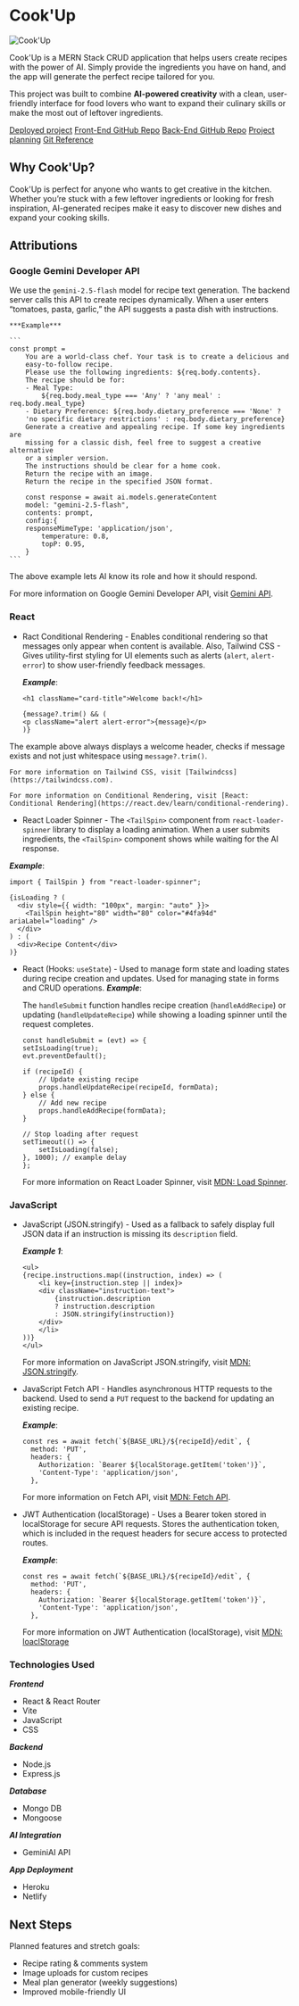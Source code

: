 # Cook'Up
![Cook'Up](https://i.imgur.com/R1wX28G.png)

Cook'Up is a MERN Stack CRUD application that helps users create recipes with the power of AI. Simply provide the ingredients you have on hand, and the app will generate the perfect recipe tailored for you.

This project was built to combine **AI-powered creativity** with a clean, user-friendly interface for food lovers who want to expand their culinary skills or make the most out of leftover ingredients.

[Deployed project](https://cookupga.netlify.app/) [Front-End GitHub Repo](https://github.com/Mkac0/cook-up-front-end) [Back-End GitHub Repo](https://github.com/Mkac0/cook-up-back-end) [Project planning](https://trello.com/b/vD8xdvUt/cookup) [Git Reference](https://github.com/seb-justicia/express-api-jwt-auth-template)


## Why Cook'Up?
Cook'Up is perfect for anyone who wants to get creative in the kitchen. Whether you’re stuck with a few leftover ingredients or looking for fresh inspiration, AI-generated recipes make it easy to discover new dishes and expand your cooking skills.


## Attributions

### Google Gemini Developer API

We use the `gemini-2.5-flash` model for recipe text generation. The backend server calls this API to create recipes dynamically. When a user enters “tomatoes, pasta, garlic,” the API suggests a pasta dish with instructions.

    ***Example***

    ```
    const prompt =
        You are a world-class chef. Your task is to create a delicious and 
        easy-to-follow recipe.
        Please use the following ingredients: ${req.body.contents}.
        The recipe should be for:
        - Meal Type:  
            ${req.body.meal_type === 'Any' ? 'any meal' : req.body.meal_type}
        - Dietary Preference: ${req.body.dietary_preference === 'None' ? 
        'no specific dietary restrictions' : req.body.dietary_preference}
        Generate a creative and appealing recipe. If some key ingredients are 
        missing for a classic dish, feel free to suggest a creative alternative 
        or a simpler version. 
        The instructions should be clear for a home cook.
        Return the recipe with an image.
        Return the recipe in the specified JSON format.

        const response = await ai.models.generateContent
        model: "gemini-2.5-flash",
        contents: prompt,
        config:{
        responseMimeType: 'application/json',
            temperature: 0.8,
            topP: 0.95,
        }
    ```
The above example lets AI know its role and how it should respond.

For more information on Google Gemini Developer API, visit [Gemini API](https://ai.google.dev/gemini-api/docs).


### React

+ Ract Conditional Rendering - Enables conditional rendering so that messages only appear when content is available. Also, Tailwind CSS - Gives utility-first styling for UI elements such as alerts (`alert`, `alert-error`) to show user-friendly feedback messages.

    ***Example***:
    ```
    <h1 className="card-title">Welcome back!</h1>

    {message?.trim() && (
    <p className="alert alert-error">{message}</p>
    )}
    ```
The example above always displays a welcome header, checks if message exists and not just whitespace using `message?.trim()`.
    
    For more information on Tailwind CSS, visit [Tailwindcss](https://tailwindcss.com).
    
    For more information on Conditional Rendering, visit [React: Conditional Rendering](https://react.dev/learn/conditional-rendering).

+ React Loader Spinner - The `<TailSpin>` component from `react-loader-spinner` library to display a loading animation. When a user submits ingredients, the `<TailSpin>` component shows while waiting for the AI response.

***Example***:
```
import { TailSpin } from "react-loader-spinner";

{isLoading ? (
  <div style={{ width: "100px", margin: "auto" }}>
    <TailSpin height="80" width="80" color="#4fa94d" ariaLabel="loading" />
  </div>
) : (
  <div>Recipe Content</div>
)}
```

+ React (Hooks: `useState`) - Used to manage form state and loading states during recipe creation and updates. Used for managing state in forms and CRUD operations. 
    ***Example***: 

    The `handleSubmit` function handles recipe creation (`handleAddRecipe`) or updating (`handleUpdateRecipe`) while showing a loading spinner until the request completes.

    ```
    const handleSubmit = (evt) => {
    setIsLoading(true);
    evt.preventDefault();

    if (recipeId) {
        // Update existing recipe
        props.handleUpdateRecipe(recipeId, formData);
    } else {
        // Add new recipe
        props.handleAddRecipe(formData);
    }

    // Stop loading after request
    setTimeout(() => {
        setIsLoading(false);
    }, 1000); // example delay
    };
    ```

    For more information on React Loader Spinner, visit [MDN: Load Spinner](https://www.npmjs.com/package/react-loader-spinner).


### JavaScript

+ JavaScript (JSON.stringify) - Used as a fallback to safely display full JSON data if an instruction is missing its `description` field.

    ***Example 1***:
    ```
    <ul>
    {recipe.instructions.map((instruction, index) => (
        <li key={instruction.step || index}>
        <div className="instruction-text">
            {instruction.description
            ? instruction.description
            : JSON.stringify(instruction)}
        </div>
        </li>
    ))}
    </ul>
    ```

    For more information on JavaScript JSON.stringify, visit [MDN: JSON.stringify](https://www.npmjs.com/package/json-stringify-pretty-compact).

+ JavaScript Fetch API - Handles asynchronous HTTP requests to the backend. Used to send a `PUT` request to the backend for updating an existing recipe.

    ***Example***:
    ```
    const res = await fetch(`${BASE_URL}/${recipeId}/edit`, {
      method: 'PUT',
      headers: {
        Authorization: `Bearer ${localStorage.getItem('token')}`,
        'Content-Type': 'application/json',
      },
    ```

    For more information on Fetch API, visit [MDN: Fetch API]((https://developer.mozilla.org/en-US/docs/Web/API/Fetch_API)).

+ JWT Authentication (localStorage) - Uses a Bearer token stored in localStorage for secure API requests. Stores the authentication token, which is included in the request headers for secure access to protected routes.

    ***Example***:
    ```
    const res = await fetch(`${BASE_URL}/${recipeId}/edit`, {
      method: 'PUT',
      headers: {
        Authorization: `Bearer ${localStorage.getItem('token')}`,
        'Content-Type': 'application/json',
      },
    ```

    For more information on JWT Authentication (localStorage), visit [MDN: loaclStorage](https://developer.mozilla.org/en-US/docs/Web/API/Window/localStorage)


### Technologies Used

***Frontend***
+ React & React Router
+ Vite
+ JavaScript
+ CSS

***Backend***
+ Node.js
+ Express.js

***Database***
+ Mongo DB
+ Mongoose

***AI Integration***
+ GeminiAI API

***App Deployment***
+ Heroku
+ Netlify

## Next Steps
Planned features and stretch goals:   
- Recipe rating & comments system  
- Image uploads for custom recipes  
- Meal plan generator (weekly suggestions)  
- Improved mobile-friendly UI